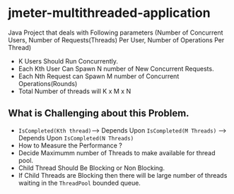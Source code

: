 # jmeter-multithreaded-application
Java Project that deals with Following parameters (Number of Concurrent Users, Number of Requests(Threads) Per User, Number of  Operations Per Thread)

* K Users Should Run Concurrently.
* Each Kth User Can Spawn N number of New Concurrent Requests.
* Each Nth Request can Spawn M number of Concurrent Operations(Rounds) 
* Total Number of threads will K x M x N

## What is Challenging about this Problem.

* ``` IsCompleted(Kth thread) ```--> Depends Upon ``` IsCompleted(M Threads) ``` --> Depends Upon ``` IsCompleted(N Threads) ```   
* How to Measure the Performance ?
* Decide Maximumm number of Threads to make available for thread pool.
* Child Thread Should Be Blocking or Non Blocking.
* If Child Threads are Blocking then there will be large number of threads waiting in the ``` ThreadPool ``` bounded queue.


